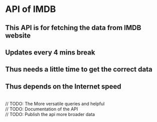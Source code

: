 # API of IMDB
## This API is for fetching the data from IMDB website
## Updates every 4 mins break
## Thus needs a little time to get the correct data
## Thus depends on the Internet speed
<br>// TODO: The More versatile queries and helpful
<br>// TODO: Documentation of the API
<br>// TODO: Publish the api more broader data
